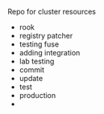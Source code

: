 Repo for cluster resources
- rook
- registry patcher
- testing fuse
- adding integration
- lab testing
- commit
- update 
- test
- production
- 

